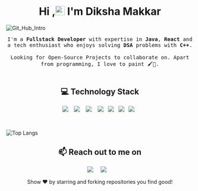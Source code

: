 <h1 align="center">Hi ,<img src="https://media.giphy.com/media/hvRJCLFzcasrR4ia7z/giphy.gif" width="25px"> I'm Diksha Makkar </h1>

![Git_Hub_Intro](https://github.com/DikshaMakkar/About_Me/assets/62770475/e003f841-191c-4249-8014-e384960aac85)

<p align="center">
  <samp> 
    I'm a <strong>Fullstack Developer</strong> with expertise in <strong>Java</strong>, <strong>React</strong> and a tech enthusiast who enjoys solving <strong>DSA</strong> problems with <strong>C++</strong>.
  </samp><br><br>
  <samp>
   Looking for Open-Source Projects to collaborate on.  Apart from programming, I love to paint 🖌️🎨.
   </samp>  
   <br/>
  <br/>

  <p align="left" >
   </p>
 
<!--     <img src="https://komarev.com/ghpvc/?username=DikshaMakkar" alt="diksha-makkar" />  -->         


<h2 align="center"> 💻 Technology Stack</h2>
<p align="center">
  <img src="https://img.shields.io/badge/java%20-%23E6E6FA.svg?&style=for-the-badge&logo=java&logoColor=white" />&nbsp;&nbsp;&nbsp;
  <img src="https://img.shields.io/badge/node.js%20-%2343853D.svg?&style=for-the-badge&logo=node.js&logoColor=white" />&nbsp;&nbsp;&nbsp;
  <img src="https://img.shields.io/badge/react%20-%2300D9FF.svg?&style=for-the-badge&logo=react&logoColor=white" />&nbsp;&nbsp;&nbsp;
  <img src="https://img.shields.io/badge/python%20-%231572B6.svg?&style=for-the-badge&logo=python&logoColor=white" />&nbsp;&nbsp;
<!--   <img src="https://img.shields.io/badge/docker%20-%231572B6.svg?&style=for-the-badge&logo=docker&logoColor=white" />&nbsp;&nbsp;  -->
  <img src="https://img.shields.io/badge/javascript%20-%434572D4.svg?&style=for-the-badge&logo=javascript&logoColor=white" />&nbsp;&nbsp;
<!--   <img src="https://img.shields.io/badge/mongodb%20-%231572B6.svg?&style=for-the-badge&logo=mongodb&logoColor=white" />&nbsp;&nbsp; -->
  <img src="https://img.shields.io/badge/PostgreSQL%20-%2300D9FF.svg?&style=for-the-badge&logo=PostgreSQL&logoColor=white" />&nbsp;&nbsp;
<!--   <img src="https://img.shields.io/badge/heroku%20-%231572B6.svg?&style=for-the-badge&logo=heroku&logoColor=white" />&nbsp;&nbsp; -->
  <img src="https://img.shields.io/badge/git%20-%FF00FF.svg?&style=for-the-badge&logo=git&logoColor=white" />&nbsp;&nbsp;
 
</p>


<br/>
 
<!-- ![Top Langs](https://github-readme-stats.vercel.app/api/top-langs/?username=dikshamakkar&hide=Dockerfile) -->

 ![Top Langs](https://github-readme-stats.vercel.app/api/top-langs/?username=dikshamakkar&layout=compact&hide=Dockerfile) 

<!-- [![Top Langs](https://github-readme-stats.vercel.app/api/top-langs/?username=dikshamakkar&layout=pie)](https://github.com/dikshamakkar/github-readme-stats) -->

   <h2 align="center">📫 Reach out to me on</h2>
     
<p align="center">
   <a target="_blank"href="https://www.linkedin.com/in/diksha-makkar-ba56091a4/"><img src="https://img.shields.io/badge/linkedin-%230077B5.svg?&style=for-the-badge&logo=linkedin&logoColor=white" /></a>&nbsp;&nbsp;&nbsp;&nbsp;
  <a target="_blank"href="mailto:makkardiksha02@gmail.com"><img src="https://img.shields.io/badge/gmail-%231DA1F2.svg?&style=for-the-badge&logo=gmail&logoColor=white" /></a>&nbsp;&nbsp;&nbsp;&nbsp;
</p>










<p align="center">
Show ❤️ by starring and forking repositories you find good!
</p>
